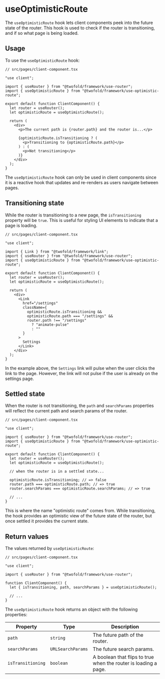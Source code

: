 # useOptimisticRoute

The `useOptimisticRoute` hook lets client components peek into the future state of the router. This hook is used to check if the router is transitioning, and if so what page is being loaded.

## Usage

To use the `useOptimisticRoute` hook:

```tsx
// src/pages/client-component.tsx

"use client";

import { useRouter } from "@twofold/framework/use-router";
import { useOptimisticRoute } from "@twofold/framework/use-optimistic-route";

export default function ClientComponent() {
  let router = useRouter();
  let optimisticRoute = useOptimisticRoute();

  return (
    <div>
      <p>The current path is {router.path} and the router is...</p>

      {optimisticRoute.isTransitioning ? (
        <p>Transitioning to {optimisticRoute.path}</p>
      ) : (
        <p>Not transitioning</p>
      )}
    </div>
  );
}
```

The `useOptimisticRoute` hook can only be used in client components since it is a reactive hook that updates and re-renders as users navigate between pages.

## Transitioning state

While the router is transitioning to a new page, the `isTransitioning` property will be `true`. This is useful for styling UI elements to indicate that a page is loading.

```tsx
// src/pages/client-component.tsx

"use client";

import { Link } from "@twofold/framework/link";
import { useRouter } from "@twofold/framework/use-router";
import { useOptimisticRoute } from "@twofold/framework/use-optimistic-route";

export default function ClientComponent() {
  let router = useRouter();
  let optimisticRoute = useOptimisticRoute();

  return (
    <div>
      <Link
        href="/settings"
        className={
          optimisticRoute.isTransitioning &&
          optimisticRoute.path === "/settings" &&
          router.path !== "/settings"
            ? "animate-pulse"
            : ""
        }
      >
        Settings
      </Link>
    </div>
  );
}
```

In the example above, the `Settings` link will pulse when the user clicks the link to the page. However, the link will not pulse if the user is already on the settings page.

## Settled state

When the router is not transitioning, the `path` and `searchParams` properties will reflect the current path and search params of the router.

```tsx
// src/pages/client-component.tsx

"use client";

import { useRouter } from "@twofold/framework/use-router";
import { useOptimisticRoute } from "@twofold/framework/use-optimistic-route";

export default function ClientComponent() {
  let router = useRouter();
  let optimisticRoute = useOptimisticRoute();

  // when the router is in a settled state...

  optimisticRoute.isTransitioning; // => false
  router.path === optimisticRoute.path; // => true
  router.searchParams === optimisticRoute.searchParams; // => true

  // ...
}
```

This is where the name "optimistic route" comes from. While transitioning, the hook provides an optimistic view of the future state of the router, but once settled it provides the current state.

## Return values

The values returned by `useOptimisticRoute`:

```tsx
// src/pages/client-component.tsx

"use client";

import { useRouter } from "@twofold/framework/use-router";

function ClientComponent() {
  let { isTransitioning, path, searchParams } = useOptimisticRoute();

  // ...
}
```

The `useOptimisticRoute` hook returns an object with the following properties:

| Property          | Type              | Description                                                     |
| ----------------- | ----------------- | --------------------------------------------------------------- |
| `path`            | `string`          | The future path of the router.                                  |
| `searchParams`    | `URLSearchParams` | The future search params.                                       |
| `isTransitioning` | `boolean`         | A boolean that flips to true when the router is loading a page. |
